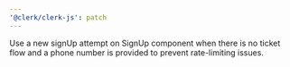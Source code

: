 ```yaml
---
'@clerk/clerk-js': patch
---
```


Use a new signUp attempt on SignUp component when there is no ticket flow and a phone number is provided to prevent rate-limiting issues.
